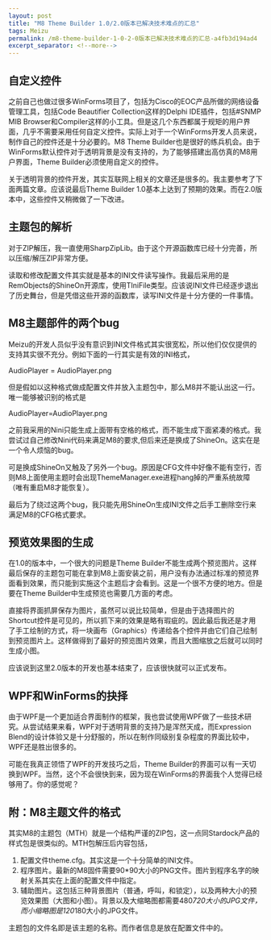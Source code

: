 ```yaml
---
layout: post
title: "M8 Theme Builder 1.0/2.0版本已解决技术难点的汇总"
tags: Meizu
permalink: /m8-theme-builder-1-0-2-0版本已解决技术难点的汇总-a4fb3d194ad4
excerpt_separator: <!--more-->
---
```

## 自定义控件

之前自己也做过很多WinForms项目了，包括为Cisco的EOC产品所做的网络设备管理工具，包括Code Beautifier Collection这样的Delphi IDE插件，包括#SNMP MIB Browser和Compiler这样的小工具。但是这几个东西都属于规矩的用户界面，几乎不需要采用任何自定义控件。实际上对于一个WinForms开发人员来说，制作自己的控件还是十分必要的。M8 Theme Builder也是很好的练兵机会。由于WinForms默认控件对于透明背景是没有支持的，为了能够搭建出高仿真的M8用户界面，Theme Builder必须使用自定义的控件。

关于透明背景的控件开发，其实互联网上相关的文章还是很多的。我主要参考了下面两篇文章。应该说最后Theme Builder 1.0基本上达到了预期的效果。而在2.0版本中，这些控件又稍微做了一下改进。

## 主题包的解析

对于ZIP解压，我一直使用SharpZipLib。由于这个开源函数库已经十分完善，所以压缩/解压ZIP非常方便。

读取和修改配置文件其实就是基本的INI文件读写操作。我最后采用的是RemObjects的ShineOn开源库，使用TIniFile类型。应该说INI文件已经逐步退出了历史舞台，但是凭借这些开源的函数库，读写INI文件是十分方便的一件事情。

## M8主题部件的两个bug

Meizu的开发人员似乎没有意识到INI文件格式其实很宽松，所以他们仅仅提供的支持其实很不充分。例如下面的一行其实是有效的INI格式，

AudioPlayer = AudioPlayer.png

但是假如以这种格式做成配置文件并放入主题包中，那么M8并不能认出这一行。唯一能够被识别的格式是

AudioPlayer=AudioPlayer.png

之前我采用的Nini只能生成上面带有空格的格式，而不能生成下面紧凑的格式。我尝试过自己修改Nini代码来满足M8的要求,但后来还是换成了ShineOn。这实在是一个令人烦恼的bug。

可是换成ShineOn又触及了另外一个bug。原因是CFG文件中好像不能有空行，否则M8上面使用主题时会出现ThemeManager.exe进程hang掉的严重系统故障（唯有重启M8才能恢复）。

最后为了绕过这两个bug，我只能先用ShineOn生成INI文件之后手工删除空行来满足M8的CFG格式要求。

## 预览效果图的生成

在1.0的版本中，一个很大的问题是Theme Builder不能生成两个预览图片。这样最后保存的主题包可能在拿到M8上面安装之前，用户没有办法通过标准的预览界面看到效果，而只能到实施这个主题后才会看到。这是一个很不方便的地方。但是要在Theme Builder中生成预览也需要几方面的考虑。

直接将界面抓屏保存为图片，虽然可以说比较简单，但是由于选择图片的Shortcut控件是可见的，所以抓下来的效果是略有瑕疵的。因此最后我还是才用了手工绘制的方式，将一块画布（Graphics）传递给各个控件并由它们自己绘制到预览图片上。这样做得到了最好的预览图片效果，而且大图缩放之后就可以同时生成小图。

应该说到这里2.0版本的开发也基本结束了，应该很快就可以正式发布。

## WPF和WinForms的抉择

由于WPF是一个更加适合界面制作的框架，我也尝试使用WPF做了一些技术研究。从尝试结果来看，WPF对于透明背景的支持乃是浑然天成，而Expression Blend的设计体验又是十分舒服的，所以在制作同级别复杂程度的界面比较中，WPF还是胜出很多的。

可能在我真正领悟了WPF的开发技巧之后，Theme Builder的界面可以有一天切换到WPF。当然，这个不会很快到来，因为现在WinForms的界面我个人觉得已经够用了。你的感觉呢？

## 附：M8主题文件的格式

其实M8的主题包（MTH）就是一个结构严谨的ZIP包，这一点同Stardock产品的样式包是很类似的。MTH包解压后内容包括，

1. 配置文件theme.cfg。其实这是一个十分简单的INI文件。
1. 程序图片。最新的M8固件需要90*90大小的PNG文件。图片到程序名字的映射关系其实在上面的配置文件中指定。
1. 辅助图片。这包括三种背景图片（普通，呼叫，和锁定），以及两种大小的预览效果图（大图和小图）。背景以及大缩略图都需要480*720大小的JPG文件，而小缩略图是120*180大小的JPG文件。

主题包的文件名即是该主题的名称。而作者信息是放在配置文件中的。
<!--more-->
